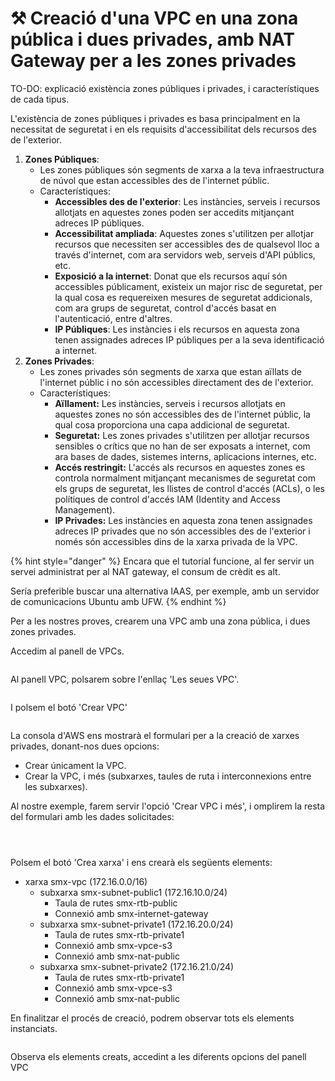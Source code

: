 # ⚒️ Creació d'una VPC en una zona pública i dues privades, amb NAT Gateway per a les zones privades

TO-DO: explicació existència zones públiques i privades, i característiques de cada tipus.

L'existència de zones públiques i privades es basa principalment en la necessitat de seguretat i en els requisits d'accessibilitat dels recursos des de l'exterior.&#x20;

1. **Zones Públiques**:
   * Les zones públiques són segments de xarxa a la teva infraestructura de núvol que estan accessibles des de l'internet públic.
   * Característiques:
     * **Accessibles des de l'exterior**: Les instàncies, serveis i recursos allotjats en aquestes zones poden ser accedits mitjançant adreces IP públiques.
     * **Accessibilitat ampliada**: Aquestes zones s'utilitzen per allotjar recursos que necessiten ser accessibles des de qualsevol lloc a través d'internet, com ara servidors web, serveis d'API públics, etc.
     * **Exposició a la internet**: Donat que els recursos aquí són accessibles públicament, existeix un major risc de seguretat, per la qual cosa es requereixen mesures de seguretat addicionals, com ara grups de seguretat, control d'accés basat en l'autenticació, entre d'altres.
     * **IP Públiques**: Les instàncies i els recursos en aquesta zona tenen assignades adreces IP públiques per a la seva identificació a internet.
2. **Zones Privades**:
   * Les zones privades són segments de xarxa que estan aïllats de l'internet públic i no són accessibles directament des de l'exterior.
   * Característiques:
     * **Aïllament:** Les instàncies, serveis i recursos allotjats en aquestes zones no són accessibles des de l'internet públic, la qual cosa proporciona una capa addicional de seguretat.
     * **Seguretat:** Les zones privades s'utilitzen per allotjar recursos sensibles o crítics que no han de ser exposats a internet, com ara bases de dades, sistemes interns, aplicacions internes, etc.
     * **Accés restringit:** L'accés als recursos en aquestes zones es controla normalment mitjançant mecanismes de seguretat com els grups de seguretat, les llistes de control d'accés (ACLs), o les polítiques de control d'accés IAM (Identity and Access Management).
     * **IP Privades:** Les instàncies en aquesta zona tenen assignades adreces IP privades que no són accessibles des de l'exterior i només són accessibles dins de la xarxa privada de la VPC.

{% hint style="danger" %}
Encara que el tutorial funcione, al fer servir un servei administrat per al NAT gateway, el consum de crèdit es alt.

Sería preferible buscar una alternativa IAAS, per exemple, amb un servidor de comunicacions Ubuntu amb UFW.
{% endhint %}

Per a les nostres proves, crearem una VPC amb una zona pública, i dues zones privades.

Accedim al panell de VPCs.

<figure><img src="../.gitbook/assets/image (188).png" alt=""><figcaption></figcaption></figure>

Al panell VPC, polsarem sobre l'enllaç 'Les seues VPC'.

<figure><img src="../.gitbook/assets/image (189).png" alt=""><figcaption></figcaption></figure>

I polsem el botó 'Crear VPC'

<figure><img src="../.gitbook/assets/image (190).png" alt=""><figcaption></figcaption></figure>

La consola d'AWS ens mostrarà el formulari per a la creació de xarxes privades, donant-nos dues opcions:

* Crear únicament la VPC.
* Crear la VPC, i més (subxarxes, taules de ruta i interconnexions entre les subxarxes).

Al nostre exemple, farem servir l'opció 'Crear VPC i més', i omplirem la resta del formulari amb les dades solicitades:

<figure><img src="../.gitbook/assets/image (249).png" alt=""><figcaption></figcaption></figure>

<figure><img src="../.gitbook/assets/image (192).png" alt=""><figcaption></figcaption></figure>

<figure><img src="../.gitbook/assets/image (250).png" alt=""><figcaption></figcaption></figure>

Polsem el botó 'Crea xarxa' i ens crearà els següents elements:

* xarxa smx-vpc (172.16.0.0/16)
  * subxarxa smx-subnet-public1 (172.16.10.0/24)
    * Taula de rutes smx-rtb-public
    * Connexió amb smx-internet-gateway
  * subxarxa smx-subnet-private1 (172.16.20.0/24)
    * Taula de rutes smx-rtb-private1
    * Connexió amb smx-vpce-s3
    * Connexió amb smx-nat-public
  * subxarxa smx-subnet-private2 (172.16.21.0/24)
    * Taula de rutes smx-rtb-private1
    * Connexió amb smx-vpce-s3
    * Connexió amb smx-nat-public

En finalitzar el procés de creació, podrem observar tots els elements instanciats.

<figure><img src="../.gitbook/assets/image (194).png" alt=""><figcaption></figcaption></figure>

Observa els elements creats, accedint a les diferents opcions del panell VPC

<figure><img src="../.gitbook/assets/image (195).png" alt=""><figcaption></figcaption></figure>
